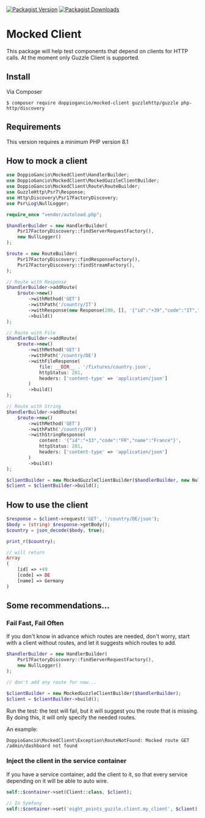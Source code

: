 [![Packagist Version](https://img.shields.io/packagist/v/doppiogancio/mocked-client)](https://packagist.org/packages/doppiogancio/mocked-client)
[![Packagist Downloads](https://img.shields.io/packagist/dm/doppiogancio/mocked-client)](https://packagist.org/packages/doppiogancio/mocked-client)

# Mocked Client
This package will help test components that depend on clients for HTTP calls. At the moment only Guzzle Client is supported.

## Install
Via Composer

```shell
$ composer require doppiogancio/mocked-client guzzlehttp/guzzle php-http/discovery
```

## Requirements
This version requires a minimum PHP version 8.1

## How to mock a client
```php
use DoppioGancio\MockedClient\HandlerBuilder;
use DoppioGancio\MockedClient\MockedGuzzleClientBuilder;
use DoppioGancio\MockedClient\Route\RouteBuilder;
use GuzzleHttp\Psr7\Response;
use Http\Discovery\Psr17FactoryDiscovery;
use Psr\Log\NullLogger;

require_once "vendor/autoload.php";

$handlerBuilder = new HandlerBuilder(
    Psr17FactoryDiscovery::findServerRequestFactory(),
    new NullLogger()
);

$route = new RouteBuilder(
    Psr17FactoryDiscovery::findResponseFactory(),
    Psr17FactoryDiscovery::findStreamFactory(),
);

// Route with Response
$handlerBuilder->addRoute(
    $route->new()
        ->withMethod('GET')
        ->withPath('/country/IT')
        ->withResponse(new Response(200, [], '{"id":"+39","code":"IT","name":"Italy"}'))
        ->build()
);

// Route with File
$handlerBuilder->addRoute(
    $route->new()
        ->withMethod('GET')
        ->withPath('/country/DE')
        ->withFileResponse(
            file: __DIR__ . '/fixtures/country.json',
            httpStatus: 201,
            headers: ['content-type' => 'application/json']
        )
        ->build()
);

// Route with String
$handlerBuilder->addRoute(
    $route->new()
        ->withMethod('GET')
        ->withPath('/country/FR')
        ->withStringResponse(
            content: '{"id":"+33","code":"FR","name":"France"}',
            httpStatus: 201,
            headers: ['content-type' => 'application/json']
        )
        ->build()
);

$clientBuilder = new MockedGuzzleClientBuilder($handlerBuilder, new NullLogger());
$client = $clientBuilder->build();
```

## How to use the client
```php
$response = $client->request('GET', '/country/DE/json');
$body = (string) $response->getBody();
$country = json_decode($body, true);

print_r($country);

// will return
Array
(
    [id] => +49
    [code] => DE
    [name] => Germany
)
```

## Some recommendations...
### Fail Fast, Fail Often
If you don't know in advance which routes are needed, don't worry, start with a client without routes, and let it suggests which routes to add.
```php
$handlerBuilder = new HandlerBuilder(
    Psr17FactoryDiscovery::findServerRequestFactory(),
    new NullLogger()
);

// don't add any route for now...

$clientBuilder = new MockedGuzzleClientBuilder($handlerBuilder);
$client = $clientBuilder->build();
```

Run the test: the test will fail, but it will suggest you the route that is missing. 
By doing this, it will only specify the needed routes.

An example:
```shell 
DoppioGancio\MockedClient\Exception\RouteNotFound: Mocked route GET /admin/dashboard not found
```

### Inject the client in the service container
If you have a service container, add the client to it, so that every service depending on it will be able to auto wire.
```php
self::$container->set(Client::class, $client);

// In Symfony
self::$container->set('eight_points_guzzle.client.my_client', $client);
```

